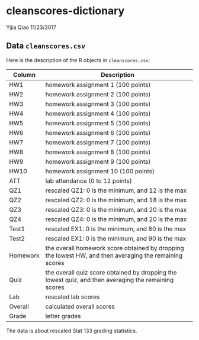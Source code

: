 cleanscores-dictionary
================
Yijia Qiao
11/23/2017

Data `cleanscores.csv`
----------------------

Here is the description of the R objects in `cleanscores.csv`:

<table>
<colgroup>
<col width="15%" />
<col width="84%" />
</colgroup>
<thead>
<tr class="header">
<th>Column</th>
<th>Description</th>
</tr>
</thead>
<tbody>
<tr class="odd">
<td>HW1</td>
<td>homework assignment 1 (100 points)</td>
</tr>
<tr class="even">
<td>HW2</td>
<td>homework assignment 2 (100 points)</td>
</tr>
<tr class="odd">
<td>HW3</td>
<td>homework assignment 3 (100 points)</td>
</tr>
<tr class="even">
<td>HW4</td>
<td>homework assignment 4 (100 points)</td>
</tr>
<tr class="odd">
<td>HW5</td>
<td>homework assignment 5 (100 points)</td>
</tr>
<tr class="even">
<td>HW6</td>
<td>homework assignment 6 (100 points)</td>
</tr>
<tr class="odd">
<td>HW7</td>
<td>homework assignment 7 (100 points)</td>
</tr>
<tr class="even">
<td>HW8</td>
<td>homework assignment 8 (100 points)</td>
</tr>
<tr class="odd">
<td>HW9</td>
<td>homework assignment 9 (100 points)</td>
</tr>
<tr class="even">
<td>HW10</td>
<td>homework assignment 10 (100 points)</td>
</tr>
<tr class="odd">
<td>ATT</td>
<td>lab attendance (0 to 12 points)</td>
</tr>
<tr class="even">
<td>QZ1</td>
<td>rescaled QZ1: 0 is the minimum, and 12 is the max</td>
</tr>
<tr class="odd">
<td>QZ2</td>
<td>rescaled QZ2: 0 is the minimum, and 18 is the max</td>
</tr>
<tr class="even">
<td>QZ3</td>
<td>rescaled QZ3: 0 is the minimum, and 20 is the max</td>
</tr>
<tr class="odd">
<td>QZ4</td>
<td>rescaled QZ4: 0 is the minimum, and 20 is the max</td>
</tr>
<tr class="even">
<td>Test1</td>
<td>rescaled EX1: 0 is the minimum, and 80 is the max</td>
</tr>
<tr class="odd">
<td>Test2</td>
<td>rescaled EX1: 0 is the minimum, and 90 is the max</td>
</tr>
<tr class="even">
<td>Homework</td>
<td>the overall homework score obtained by dropping the lowest HW, and then averaging the remaining scores</td>
</tr>
<tr class="odd">
<td>Quiz</td>
<td>the overall quiz score obtained by dropping the lowest quiz, and then averaging the remaining scores</td>
</tr>
<tr class="even">
<td>Lab</td>
<td>rescaled lab scores</td>
</tr>
<tr class="odd">
<td>Overall</td>
<td>calculated overall scores</td>
</tr>
<tr class="even">
<td>Grade</td>
<td>letter grades</td>
</tr>
</tbody>
</table>

The data is about rescaled Stat 133 grading statistics.
